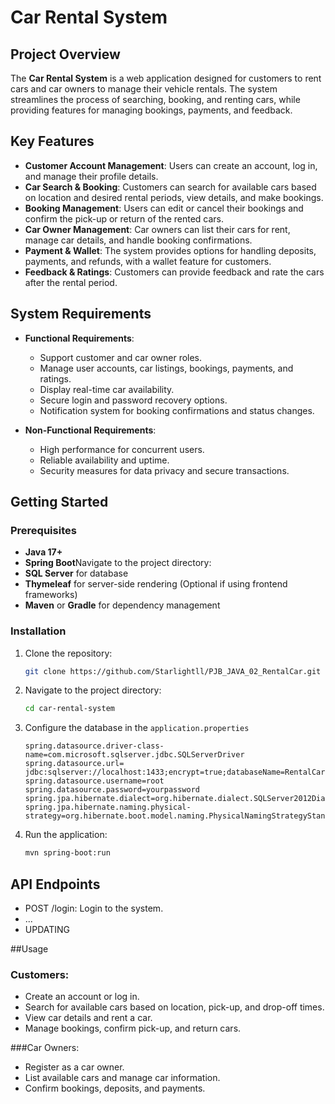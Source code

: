 # Car Rental System

## Project Overview
The **Car Rental System** is a web application designed for customers to rent cars and car owners to manage their vehicle rentals. The system streamlines the process of searching, booking, and renting cars, while providing features for managing bookings, payments, and feedback.

## Key Features
- **Customer Account Management**: Users can create an account, log in, and manage their profile details.
- **Car Search & Booking**: Customers can search for available cars based on location and desired rental periods, view details, and make bookings.
- **Booking Management**: Users can edit or cancel their bookings and confirm the pick-up or return of the rented cars.
- **Car Owner Management**: Car owners can list their cars for rent, manage car details, and handle booking confirmations.
- **Payment & Wallet**: The system provides options for handling deposits, payments, and refunds, with a wallet feature for customers.
- **Feedback & Ratings**: Customers can provide feedback and rate the cars after the rental period.

## System Requirements
- **Functional Requirements**:
  - Support customer and car owner roles.
  - Manage user accounts, car listings, bookings, payments, and ratings.
  - Display real-time car availability.
  - Secure login and password recovery options.
  - Notification system for booking confirmations and status changes.

- **Non-Functional Requirements**:
  - High performance for concurrent users.
  - Reliable availability and uptime.
  - Security measures for data privacy and secure transactions.

## Getting Started

### Prerequisites
- **Java 17+**
- **Spring Boot**Navigate to the project directory:
- **SQL Server** for database
- **Thymeleaf** for server-side rendering (Optional if using frontend frameworks)
- **Maven** or **Gradle** for dependency management

### Installation
1. Clone the repository:
   ```bash
   git clone https://github.com/Starlightll/PJB_JAVA_02_RentalCar.git
   ```
2. Navigate to the project directory:
   ```bash
   cd car-rental-system
   ```
3. Configure the database in the `application.properties`
   ```properties
   spring.datasource.driver-class-name=com.microsoft.sqlserver.jdbc.SQLServerDriver
   spring.datasource.url= jdbc:sqlserver://localhost:1433;encrypt=true;databaseName=RentalCar;encrypt=false;
   spring.datasource.username=root
   spring.datasource.password=yourpassword
   spring.jpa.hibernate.dialect=org.hibernate.dialect.SQLServer2012Dialect
   spring.jpa.hibernate.naming.physical-strategy=org.hibernate.boot.model.naming.PhysicalNamingStrategyStandardImpl
   ```
4. Run the application:
   ```bash
   mvn spring-boot:run
   ```
   
## API Endpoints
- POST /login: Login to the system.
- ...
- UPDATING

##Usage
### Customers:
- Create an account or log in.
- Search for available cars based on location, pick-up, and drop-off times.
- View car details and rent a car.
- Manage bookings, confirm pick-up, and return cars.

###Car Owners:
- Register as a car owner.
- List available cars and manage car information.
- Confirm bookings, deposits, and payments.


